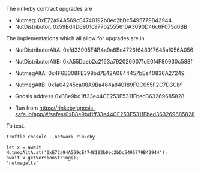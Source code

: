 The rinkeby contract upgrades are

* Nutmeg:  0xE72a94A569cE4748192b0ec2bDc5495779B42944
* NutDistributor:  0x59Bd4D6901c977b2555610A3090D46c6F075d6BB

The implementations which all allow for upgrades are in

* NutDistributorAltA: 0xfd33905F4B4a9a6Bc4726f648917645af056A056
* NutDistributorAltB: 0xA55Daeb2c2163a7920260071dE0f4F80930c588f
* NutmegAltA:  0x4F6B008FE399bd7E42A0844457bEe40836A27249
* NutmegAltB:  0x1a04245ca08A9Ba464a840189F0C055F2C7D3Cbf

* Gnosis address 0xB8e9bd1ff33e44CE253F5311Fbed363269685828
* Run from https://rinkeby.gnosis-safe.io/app/#/safes/0xB8e9bd1ff33e44CE253F5311Fbed363269685828

To test.

```
truffle console --network rinkeby

let x = await NutmegAltA.at('0xE72a94A569cE4748192b0ec2bDc5495779B42944');
await x.getVersionString();
'nutmegalta'
```
